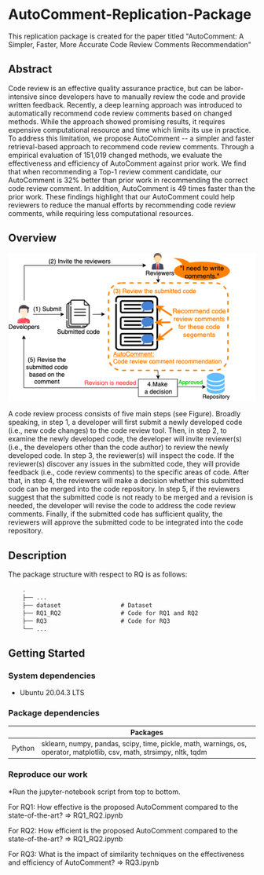 # AutoComment-Replication-Package

This replication package is created for the paper titled "AutoComment: A Simpler, Faster, More Accurate Code Review
Comments Recommendation"


## Abstract
Code review is an effective quality assurance practice, but can be labor-intensive since developers have to manually review the code and provide written feedback. Recently, a deep learning approach was introduced to automatically recommend code review comments based on changed methods. While the approach showed promising results, it requires expensive computational resource and time which limits its use in practice. To address this limitation, we propose AutoComment -- a simpler and faster retrieval-based approach to recommend code review comments. Through a empirical evaluation of 151,019 changed methods, we evaluate the effectiveness and efficiency of AutoComment against prior work. We find that when recommending a Top-1 review comment candidate, our AutoComment is 32\% better than prior work in recommending the correct code review comment. In addition, AutoComment is 49 times faster than the prior work. These findings highlight that our AutoComment could help reviewers to reduce the manual efforts by recommending code review comments, while requiring less computational resources.

## Overview
![A usage scenario of AutoComment in a code review process](./background.png?style=center)
<p>A code review process consists of five main steps (see Figure).
Broadly speaking, in step 1, a developer will first submit a newly developed code (i.e., new code changes) to the code review tool.
Then, in step 2, to examine the newly developed code, the developer will invite reviewer(s) (i.e., the developers other than the code author) to review the newly developed code.
In step 3, the reviewer(s) will inspect the code.
If the reviewer(s) discover any issues in the submitted code, they will provide feedback (i.e., code review comments) to the specific areas of code.
After that, in step 4, the reviewers will make a decision whether this submitted code can be merged into the code repository.
In step 5, if the reviewers suggest that the submitted code is not ready to be merged and a revision is needed, the developer will revise the code to address the code review comments.
Finally, if the submitted code has sufficient quality, the reviewers will approve the submitted code to be integrated into the code repository.</p>

## Description

The package structure with respect to RQ is as follows:
```
    .
    ├── ...
    ├── dataset                 # Dataset
    ├── RQ1_RQ2                 # Code for RQ1 and RQ2
    ├── RQ3 			        # Code for RQ3 
    └── ...

```  

## Getting Started

### System dependencies
* Ubuntu 20.04.3 LTS

### Package dependencies
|                      | Packages                                                                                                                |
|----------------------|-------------------------------------------------------------------------------------------------------------------------|
| Python               | sklearn, numpy, pandas, scipy, time,  pickle, math, warnings, os, operator, matplotlib, csv, math, strsimpy, nltk, tqdm |



###  Reproduce our work
*Run the jupyter-notebook script from top to bottom.

For RQ1: How effective is the proposed AutoComment compared to the state-of-the-art? => RQ1_RQ2.ipynb

For RQ2: How efficient is the proposed AutoComment compared to the state-of-the-art? => RQ1_RQ2.ipynb

For RQ3: What is the impact of similarity techniques on the effectiveness and efficiency of AutoComment? => RQ3.ipynb

